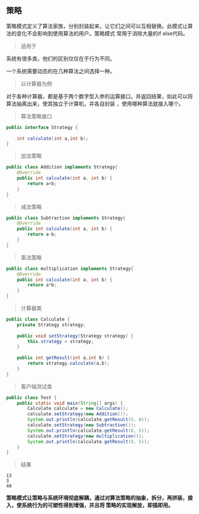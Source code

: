 ## 策略
策略模式定义了算法家族，分别封装起来，让它们之间可以互相替换。此模式让算法的变化不会影响到使用算法的用户。策略模式
常用于消除大量的if else代码。

> 适用于

系统有很多类，他们的区别仅仅在于行为不同。

一个系统需要动态的在几种算法之间选择一种。
> 以计算器为例

对于各种计算器，都是基于两个数字型入参的运算接口。并返回结果，如此可以将算法抽离出来，使其独立于计算机，并各自封装
，使用哪种算法就接入哪个。
> 算法策略接口
```java
public interface Strategy {
    
    int calculate(int a,int b);
}
```
> 加法策略
```java
public class Addition implements Strategy{
    @Override
    public int calculate(int a, int b) {
        return a+b;
    }
}
```
> 减法策略
```java
public class Subtraction implements Strategy{
    @Override
    public int calculate(int a, int b) {
        return a-b;
    }
}
```
> 乘法策略
```java
public class multiplication implements Strategy{
    @Override
    public int calculate(int a, int b) {
        return a*b;
    }
}
```
> 计算器类
```java
public class Calculate {
    private Strategy strategy;
    
    public void setStrategy(Strategy strategy) {
        this.strategy = strategy;
    }
    
    public int getResult(int a,int b) {
        return strategy.calculate(a,b);
    }
}
```
> 客户端测试类
```java
public class Test {
    public static void main(String[] args) {
        Calculate calculate = new Calculate();
        calculate.setStrategy(new Addition());
        System.out.println(calculate.getResult(5, 8));
        calculate.setStrategy(new Subtraction());
        System.out.println(calculate.getResult(8, 5));
        calculate.setStrategy(new multiplication());
        System.out.println(calculate.getResult(8, 5));
    }
}
```
> 结果
```shell
13
3
40
```
**策略模式让策略与系统环境彻底解耦，通过对算法策略的抽象，拆分，再拼装，接入，使系统行为的可塑性得到增强，并且将
策略的实现解放，即插即用。**
